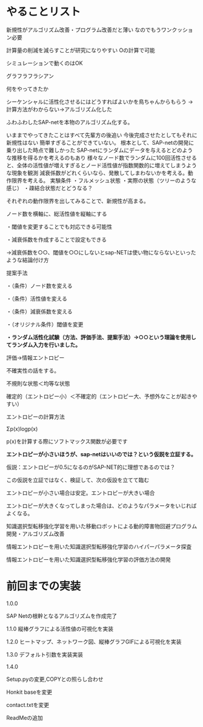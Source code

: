 # やることリスト

新規性がアルゴリズム改善・プログラム改善だと薄い
なのでもうワンクッション必要

計算量の削減を減らすことが研究になりやすい
Oの計算で可能

シミュレーションで動くのはOK

グラフラフラシアン

何をやってきたか

シーケンシャルに活性化させるにはどうすればよいかを鳥ちゃんからもらう
→計算方法がわからない→アルゴリズム化した

ふわふわしたSAP-netを本物のアルゴリズム化する。

いままでやってきたことはすべて先輩方の後追い
今後完成させたとしてもそれに新規性はない
簡単すぎることができていない。
根本として、SAP-netの開発に乗り出した時点で難しかった
SAP-netにランダムにデータを与えるとどのような推移を得るかを考えるのもあり
様々なノード数でランダムに100回活性させると、全体の活性値が増えすぎるとノード活性値が指数関数的に増えてしまうような現象を観測
減衰係数がどれくらいなら、発散してしまわないかを考える。動作限界を考える。
実験条件
・フルメッシュ状態
・実際の状態（ツリーのような感じ）
・疎結合状態だとどうなる？

それぞれの動作限界を出してみることで、新規性が高まる。

ノード数を横軸に、総活性値を縦軸にする

・閾値を変更することでも対応できる可能性

・減衰係数を作成することで設定もできる

→減衰係数を○○、閾値を○○にしないとsap-NETは使い物にならないといったような結論付け方

提案手法

・（条件）ノード数を変える

・（条件）活性値を変える

・（条件）減衰係数を変える

・（オリジナル条件）閾値を変更

**・ランダム活性化試験（方法、評価手法、提案手法）→○○という理論を使用してランダム入力を行いました。**

評価→情報エントロピー

不確実性の話をする。

不規則な状態＜均等な状態

確定的（エントロピー小）＜不確定的（エントロピー大、予想外なことが起きやすい）

エントロピーの計算方法

Σp(x)logp(x)

p(x)を計算する際にソフトマックス関数が必要です

**エントロピーが小さいほうが、sap-netはいいのでは？という仮説を立証する。**

仮説：エントロピーが0.5になるのがSAP-NET的に理想であるのでは？

この仮説を立証ではなく、検証して、次の仮設を立てて臨む


エントロピーが小さい場合は安定。エントロピーが大きい場合

エントロピーが大きくなってしまった場合は、どのようなパラメータをいじればよくなる。

知識選択型転移強化学習を用いた移動ロボットによる動的障害物回避プログラム開発・アルゴリズム改善

情報エントロピーを用いた知識選択型転移強化学習のハイパーパラメータ探査

情報エントロピーを用いた知識選択型転移強化学習の評価方法の開発

# 前回までの実装

1.0.0

SAP Netの根幹となるアルゴリズムを作成完了

1.1.0
縦棒グラフによる活性値の可視化を実装

1.2.0
ヒートマップ、ネットワーク図、縦棒グラフGIFによる可視化を実装

1.3.0
デフォルト引数を実装実装

1.4.0

Setup.pyの変更,COPYとの照らし合わせ

Honkit baseを変更

contact.txtを変更

ReadMeの追加
